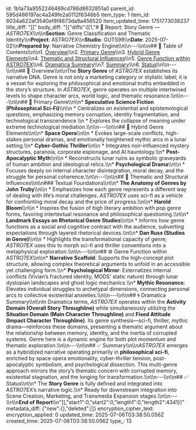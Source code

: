 id: 1b1a73a9552246469cd786d8632851a0
parent_id: 595d486197ac4a249fe2a0112f6346b5
item_type: 1
item_id: 6034a622af3540ef8f4673da9a456520
item_updated_time: 1751773038237
title_diff: "[]"
body_diff: "[{\"diffs\":[[1,\"# 📘 Report: Story Genre — *ASTRO7EX*\\\n\\\n**Section**: Genre Classification and Thematic Identity\\\n**Project**: ASTRO7EX\\\n**Studio**: GUTS99\\\n**Date**: 2025-07-02\\\n**Prepared by**: Narrative Chemistry Engine\\\n\\\n---\\\n\\\n## 📓 Table of Contents\\\n\\\n1. [Overview](#overview)\\\n2. [Primary Genre](#primary-genre)\\\n3. [Hybrid Genre Elements](#hybrid-genre-elements)\\\n4. [Thematic and Structural Influences](#thematic-and-structural-influences)\\\n5. [Genre Function within ASTRO7EX](#genre-function-within-astro7ex)\\\n6. [Dramatica Summary](#dramatica-summary)\\\n7. [Summary](#summary)\\\n8. [Status](#status)\\\n\\\n---\\\n\\\n## 🧭 Overview\\\n\\\nThe **Story Genre** of *ASTRO7EX* establishes its narrative DNA. Genre is not only a marketing category or stylistic label; it is a vessel for exploring the philosophical and emotional truths embedded in the story’s structure. In *ASTRO7EX*, genre operates on multiple intertwined levels to shape character arcs, world logic, and thematic resonance.\\\n\\\n---\\\n\\\n## 🚀 Primary Genre\\\n\\\n* **Speculative Science Fiction (Philosophical Sci-Fi)**\\\n\\\n  * Centralizes on existential and epistemological questions, emphasizing memory corruption, identity fragmentation, and technological transcendence.\\\n  * Explores the collapse of meaning under extreme technological mediation.\\\n\\\n---\\\n\\\n## 🧬 Hybrid Genre Elements\\\n\\\n* **Space Opera**\\\n\\\n  * Evokes large-scale conflicts, high-stakes personal dramas, and emotionally heightened mythic arcs in a lunar setting.\\\n* **Cyber-Gothic Thriller**\\\n\\\n  * Integrates noir-influenced mystery structures, paranoia, corporate espionage, and AI hauntology.\\\n* **Post-Apocalyptic Myth**\\\n\\\n  * Reconstructs lunar ruins as symbolic graveyards of human ambition and ideological relics.\\\n* **Psychological Drama**\\\n\\\n  * Focuses deeply on internal character disintegration, moral decay, and the struggle for personal coherence.\\\n\\\n---\\\n\\\n## 🔮 Thematic and Structural Influences\\\n\\\n### Textual Foundations\\\n\\\n* **The Anatomy of Genres by John Truby**\\\n\\\n  * Emphasizes how each genre represents a different way of dealing with life’s moral challenges. *ASTRO7EX* uses sci-fi as a vehicle for confronting moral decay and the price of progress.\\\n\\\n* **Harold Bloom**\\\n\\\n  * Inspires the fusion of high literary ambition with pop genre forms, favoring intertextual resonance and philosophical questioning.\\\n\\\n* **Landmark Essays on Rhetorical Genre Studies**\\\n\\\n  * Informs how genre functions as a social and cognitive contract with the audience, subverting expectations through layered rhetorical devices.\\\n\\\n* **Dan Russ (Studies in Genre)**\\\n\\\n  * Highlights the transformational capacity of genre; *ASTRO7EX* uses this to morph sci-fi and thriller conventions into a metaphysical exploration.\\\n\\\n---\\\n\\\n## ⚙️ Genre Function within ASTRO7EX\\\n\\\n* **Narrative Scaffold**: Supports the high-concept plot structure, allowing complex theoretical arguments to unfold in an accessible yet challenging form.\\\n* **Psychological Mirror**: Externalizes internal conflicts (Vivian’s fractured identity, MODS’ static nature) through lunar dystopian landscapes and ghost logic mechanics.\\\n* **Mythic Resonance**: Elevates individual struggles to archetypal dimensions, connecting personal arcs to collective existential anxieties.\\\n\\\n---\\\n\\\n## 🌀 Dramatica Summary\\\n\\\nIn Dramatica terms, *ASTRO7EX* operates within the **Activity Domain (Overall Story Throughline)** while simultaneously utilizing the **Situation Domain (Main Character Throughline)** and **Fixed Attitude (Impact Character Throughline)**. Its genre synthesis—sci-fi, thriller, mythic drama—reinforces these domains, presenting a thematic argument about the relationship between memory, identity, and the inertia of corrupted systems. Genre here is a dynamic engine for both plot momentum and thematic exploration.\\\n\\\n---\\\n\\\n## ✅ Summary\\\n\\\n*ASTRO7EX* emerges as a hybridized narrative operating primarily in **philosophical sci-fi**, enriched by space opera emotionality, cyber-thriller tension, post-apocalyptic symbolism, and psychological dissection. This multi-genre approach mirrors the story’s thematic concern with corrupted memory, existential stagnation, and the longing for transformation.\\\n\\\n---\\\n\\\n## ✅ Status\\\n\\\n* The **Story Genre** is fully defined and integrated into ASTRO7EX’s narrative logic.\\\n* Ready for downstream integration into Scene Creation, Marketing, and Transmedia Expansion stages.\\\n\\\n---\\\n\\\n**End of Report**\\\n\"]],\"start1\":0,\"start2\":0,\"length1\":0,\"length2\":4341}]"
metadata_diff: {"new":{},"deleted":[]}
encryption_cipher_text: 
encryption_applied: 0
updated_time: 2025-07-06T03:38:50.056Z
created_time: 2025-07-06T03:38:50.056Z
type_: 13